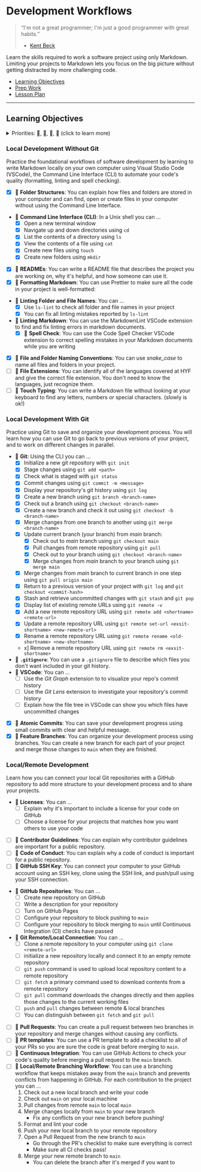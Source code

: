 # Development Workflows

> “I'm not a great programmer; I'm just a good programmer with great habits.”
>
> - [Kent Beck](https://en.wikiquote.org/wiki/Kent_Beck)

Learn the skills required to work a software project using only Markdown.
Limiting your projects to Markdown lets you focus on the big picture without
getting distracted by more challenging code.  

- [Learning Objectives](#learning-objectives)
- [Prep Work](./prep_work.md)
- [Lesson Plan](./lesson_plan.md)

---

## Learning Objectives

<details>
<summary>Priorities: 🥚, 🐣, 🐥, 🐔 (click to learn more)</summary>
<br>

There is a lot to learn in this repository. If you can't master all the material
at once, that's expected! Anything you don't master now will always be waiting
for you to review when you need it. These 4 emoji's will help you prioritize
your study time and to measure your progress:

- 🥚: Understanding this material is required, it covers the base skills you'll
  need for this module and the next. You do not need to finish all of them but
  should feel comfortable that you could with enough time.
- 🐣: You have started all of these exercises and feel you could complete them
  all if you just had more time. It may not be easy for you but with effort you
  can make it through.
- 🐥: You have studied the examples and started some exercises if you had time.
  You should have a big-picture understanding of these concepts/skills, but may
  not be confident completing the exercises.
- 🐔: These concepts or skills are not necessary but are related to this module.
  If you are finished with 🥚, 🐣 and 🐥 you can use the 🐔 exercises to push
  yourself without getting distracted from the module's main objectives.

---

</details>

### Local Development Without Git

Practice the foundational workflows of software development by learning to write
Markdown locally on your own computer using Visual Studio Code (VSCode), the
Command Line Interface (CLI) to automate your code's quality
(formatting, linting and spell checking).

- [x] 🥚 **Folder Structures**: You can explain how files and folders are stored
      in your computer and can find, open or create files in your computer
      without using the Command Line Interface.
- 🥚 **Command Line Interface (CLI)**: In a Unix shell you can ...
  - [x] Open a new terminal window
  - [x] Navigate up and down directories using `cd`
  - [x] List the contents of a directory using `ls`
  - [x] View the contents of a file using `cat`
  - [x] Create new files using `touch`
  - [x] Create new folders using `mkdir`
- [x] 🥚 **READMEs**: You can write a README file that describes the project you
      are working on, why it's helpful, and how someone can use it.
- [x] 🥚 **Formatting Markdown**: You can use Prettier to make sure all the code in
  your project is well-formatted:
- 🥚 **Linting Folder and File Names**: You can ...
  - [x] Use `ls-lint` to check all folder and file names in your project
  - [x] You can fix all linting mistakes reported by `ls-lint`
- 🥚 **Linting Markdown**: You can use the MarkdownLint VSCode extension to find
  and fix linting errors in markdown documents.
  - [x] 🥚 **Spell Check**: You can use the Code Spell Checker VSCode extension
        to correct spelling mistakes in your Markdown documents while you are
        writing
- [x] 🥚 **File and Folder Naming Conventions**: You can use _snake_case_ to
      name all files and folders in your project.
- [ ] 🐣 **File Extensions**: You can identify all of the languages covered at
      HYF and give the correct file extension. You don't need to know the
      languages, just recognize them.
- [ ] 🐣 **Touch Typing**: You can write a Markdown file without looking at your
      keyboard to find any letters, numbers or special characters. (slowly is
      ok!)

### Local Development With Git

Practice using Git to save and organize your development process. You will learn
how you can use Git to go back to previous versions of your project, and to work
on different changes in parallel.

- 🥚 **Git**: Using the CLI you can ...
  - [x] Initialize a new git repository with `git init`
  - [x] Stage changes using `git add <path>`
  - [x] Check what is staged with `git status`
  - [x] Commit changes using `git commit -m <message>`
  - [x] Display your repository's git history using `git log`
  - [x] Create a new branch using `git branch <branch-name>`
  - [x] Check out a branch using `git checkout <branch-name>`
  - [x] Create a new branch and check it out using
        `git checkout -b <branch-name>`
  - [x] Merge changes from one branch to another using `git merge <branch-name>`
  - [x] Update current branch (your branch) from _main_ branch:
    - [x] Check out to _main_ branch using `git checkout main`
    - [x] Pull changes from remote repository using `git pull`
    - [x] Check out to your branch using `git checkout <branch-name>`
    - [x] Merge changes from _main_ branch to your branch using `git merge main`
  - [x] Merge changes from _main_ branch to current branch in one step using
        `git pull origin main`
  - [x] Return to a previous version of your project with `git log` and
        `git checkout <commit-hash>`
  - [x] Stash and retrieve uncommitted changes with `git stash` and `git pop`
  - [x] Display list of existing remote URLs using `git remote -v`
  - [x] Add a new remote repository URL using
        `git remote add <shortname> <remote-url>`
  - [x] Update a remote repository URL using
        `git remote set-url <exsit-shortname> <new-remote-url>`
  - [x] Rename a remote repository URL using
        `git remote rename <old-shortname> <new-shortname>`
  - x] Remove a remote repository URL using `git remote rm <exsit-shortname>`
- 🥚 **`.gitignore`**: You can use a `.gitignore` file to describe which files
  you don't want included in your git history.
- 🥚 **VSCode**: You can ...
  - [ ] Use the _Git Graph_ extension to to visualize your repo's commit history
  - [ ] Use the _Git Lens_ extension to investigate your repository's commit
        history
  - [ ] Explain how the file tree in VSCode can show you which files have
        uncommitted changes
- [x] 🥚 **Atomic Commits**: You can save your development progress using small
      commits with clear and helpful message.
- [x] 🐣 **Feature Branches**: You can organize your development process using
      branches. You can create a new branch for each part of your project and
      merge those changes to `main` when they are finished.

### Local/Remote Development

Learn how you can connect your local Git repositories with a GitHub repository
to add more structure to your development process and to share your projects.

- 🥚 **Licenses**: You can ...
  - [ ] Explain why it's important to include a license for your code on GitHub
  - [ ] Choose a license for your projects that matches how you want others to
        use your code
- [ ] 🥚 **Contributor Guidelines**: You can explain why contributor guidelines
      are important for a public repository.
- [ ] 🥚 **Code of Conduct**: You can explain why a code of conduct is important
      for a public repository.
- [ ] 🥚 **GitHub SSH Key**: You can connect your computer to your GitHub
      account using an SSH key, clone using the SSH link, and push/pull using
      your SSH connection.
- 🥚 **GitHub Repositories**: You can ...
  - [ ] Create new repository on GitHub
  - [ ] Write a description for your repository
  - [ ] Turn on GitHub Pages
  - [ ] Configure your repository to block pushing to `main`
  - [ ] Configure your repository to block merging to `main` until Continuous
        Integration (CI) checks have passed
- 🥚 **Git Remote/Local Connection**: You can ...
  - [ ] Clone a remote repository to your computer using
        `git clone <remote-url>`
  - [ ] initialize a new repository locally and connect it to an empty remote
        repository
  - [ ] `git push` command is used to upload local repository content to a
        remote repository
  - [ ] `git fetch` a primary command used to download contents from a remote
        repository
  - [ ] `git pull` command downloads the changes directly and then applies those
        changes to the current working files
  - [ ] `push` and `pull` changes between remote & local branches
  - [ ] You can distinguish between `git fetch` and `git pull`
- [ ] 🥚 **Pull Requests**: You can create a pull request between two branches
      in your repository and merge changes without causing any conflicts.
- [ ] 🥚 **PR templates**: You can use a PR template to add a checklist to all
      of your PRs so you are sure the code is great before merging to `main`.
- [ ] 🥚 **Continuous Integration**: You can use GitHub Actions to check your
      code's quality before merging a pull request to the `main` branch.
- [ ] 🐣 **Local/Remote Branching Workflow**: You can use a branching workflow
      that keeps mistakes away from the `main` branch and prevents conflicts
      from happening in GitHub. For each contribution to the project you can ...
  1. Check out a new local branch and write your code
  2. Check out `main` on your local machine
  3. Pull changes from remote `main` to local `main`
  4. Merge changes locally from `main` to your new branch
     - Fix any conflicts on your new branch before pushing!
  5. Format and lint your code
  6. Push your new local branch to your remote repository
  7. Open a Pull Request from the new branch to `main`
     - Go through the PR's checklist to make sure everything is correct
     - Make sure all CI checks pass!
  8. Merge your new remote branch to `main`
     - You can delete the branch after it's merged if you want to
